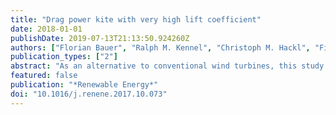 ```yaml
---
title: "Drag power kite with very high lift coefficient"
date: 2018-01-01
publishDate: 2019-07-13T21:13:50.924260Z
authors: ["Florian Bauer", "Ralph M. Kennel", "Christoph M. Hackl", "Filippo Campagnolo", "Michael Patt", "Roland Schmehl"]
publication_types: ["2"]
abstract: "As an alternative to conventional wind turbines, this study considered kites with onboard wind turbines driven by a high airspeed due to crosswind flight (“drag power”). The hypothesis of this study was, that if the kite's lift coefficient is maximized, then the power, energy yield, allowed costs and profit margin are also maximized. This hypothesis was confirmed based on a kite power system model extended from Loyd's model. The performance of small-scale and utility-scale kites in monoplane and biplane configurations were examined for increasing lift coefficients. Moreover, several parameters of the utility-scale system were optimized with a genetic algorithm. With an optimal lift coefficient of 4.5, the biplane outperformed the monoplane. A 40 m wing span kite was expected to achieve a rated power of about 4.1 MW with a power density of about 52 kW/m2. A parameter sensitivity analysis of the optimized design was performed. Moreover, to demonstrate the feasibility of very high lift coefficients and the validity of a utilized simplified airfoil polar model, CFDs of a proposed high-lift multi-element airfoil were performed and the airfoil polars were recorded. Finally, a planform design of a biplane kite was proposed."
featured: false
publication: "*Renewable Energy*"
doi: "10.1016/j.renene.2017.10.073"
---
```


